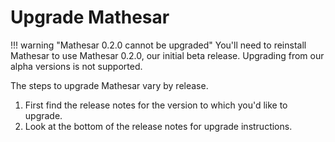# Upgrade Mathesar

!!! warning "Mathesar 0.2.0 cannot be upgraded"
    You'll need to reinstall Mathesar to use Mathesar 0.2.0, our initial beta release. Upgrading from our alpha versions is not supported.

The steps to upgrade Mathesar vary by release.

1. First find the release notes for the version to which you'd like to upgrade.
1. Look at the bottom of the release notes for upgrade instructions.
